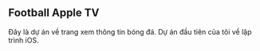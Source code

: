 ## Football Apple TV

Đây là dự án về trang xem thông tin bóng đá. 
Dự án đầu tiên của tôi về lập trình iOS.

